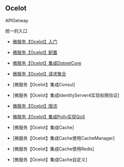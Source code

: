 ## Ocelot

APIGetway


统一的入口

* [微服务【Ocelot】入门]()

* [微服务【Ocelot】配置]()

* [微服务【Ocelot】集成DotnetCore]()

* [微服务【Ocelot】请求聚合]()

* [微服务【Ocelot】集成Consul]

* [微服务【Ocelot】集成IdentityServer4实现权限验证]

* [微服务【Ocelot】限流]()

* [微服务【Ocelot】集成Polly实现QoS]()

* [微服务【Ocelot】集成Cache]

* [微服务【Ocelot】集成Cache使用CacheManager]

* [微服务【Ocelot】集成Cache使用Redis]

* [微服务【Ocelot】集成Cache自定义]



